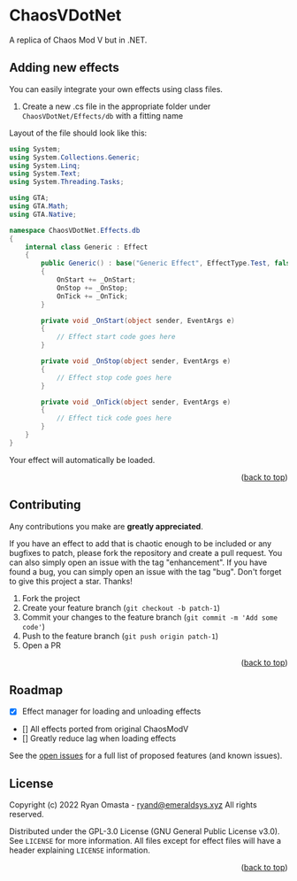 # ChaosVDotNet

A replica of Chaos Mod V but in .NET.
<a name="readme-top"></a>

<!-- NEW EFFECTS -->
## Adding new effects

You can easily integrate your own effects using class files.

1. Create a new .cs file in the appropriate folder under `ChaosVDotNet/Effects/db` with a fitting name

Layout of the file should look like this:

```cs
using System;
using System.Collections.Generic;
using System.Linq;
using System.Text;
using System.Threading.Tasks;

using GTA;
using GTA.Math;
using GTA.Native;

namespace ChaosVDotNet.Effects.db
{
    internal class Generic : Effect
    {
        public Generic() : base("Generic Effect", EffectType.Test, false, false)
        {
            OnStart += _OnStart;
            OnStop += _OnStop;
            OnTick += _OnTick;
        }

        private void _OnStart(object sender, EventArgs e)
        {
            // Effect start code goes here
        }

        private void _OnStop(object sender, EventArgs e)
        {
            // Effect stop code goes here
        }

        private void _OnTick(object sender, EventArgs e)
        {
            // Effect tick code goes here
        }
    }
}
```

Your effect will automatically be loaded.

<p align="right">(<a href="#readme-top">back to top</a>)</p>

<!-- CONTRIBUTING -->
## Contributing

Any contributions you make are **greatly appreciated**.

If you have an effect to add that is chaotic enough to be included or any bugfixes to patch, please fork the repository and create a pull request. You can also simply open an issue with the tag "enhancement". If you have found a bug, you can simply open an issue with the tag "bug".
Don't forget to give this project a star. Thanks!

1. Fork the project
2. Create your feature branch (`git checkout -b patch-1`)
3. Commit your changes to the feature branch (`git commit -m 'Add some code'`)
4. Push to the feature branch (`git push origin patch-1`)
5. Open a PR

<p align="right">(<a href="#readme-top">back to top</a>)</p>

<!-- ROADMAP -->
## Roadmap

- [x] Effect manager for loading and unloading effects
- [] All effects ported from original ChaosModV
- [] Greatly reduce lag when loading effects

See the [open issues](https://github.com/EmeraldSysDev/ChaosVDotNet/issues) for a full list of proposed features (and known issues).

<!-- LICENSE -->
## License

Copyright (c) 2022 Ryan Omasta - ryand@emeraldsys.xyz
All rights reserved.

Distributed under the GPL-3.0 License (GNU General Public License v3.0). See `LICENSE` for more information. All files except for effect files will have a header explaining `LICENSE` information.

<p align="right">(<a href="#readme-top">back to top</a>)</p>